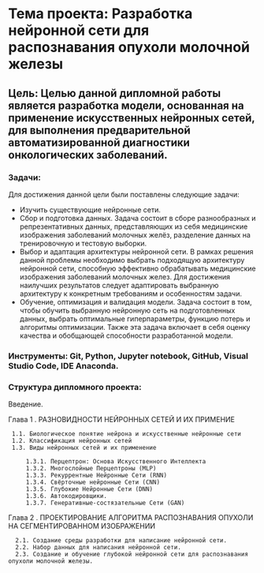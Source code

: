# **Тема проекта: Разработка нейронной сети для распознавания опухоли молочной железы**

## **Цель: Целью данной дипломной работы является разработка модели, основанная на применение искусственных нейронных сетей, для выполнения предварительной автоматизированной диагностики онкологических заболеваний.**


### **Задачи:**

Для достижения данной цели были поставлены следующие задачи: 
*	Изучить существующие нейронные сети.
*	Сбор и подготовка данных. Задача состоит в сборе разнообразных и репрезентативных данных, представляющих из себя медицинские изображения заболеваний молочных желёз, разделение данных на тренировочную и тестовую выборки.
*	Выбор и адаптация архитектуры нейронной сети. В рамках решения данной проблемы необходимо выбрать подходящую архитектуру нейронной сети, способную эффективно обрабатывать медицинские изображения заболеваний молочных желез. Для достижения наилучших результатов следует адаптировать выбранную архитектуру к конкретным требованиям и особенностям задачи.
*	Обучение, оптимизация и валидация модели. Задача состоит в том, чтобы обучить выбранную нейронную сеть на подготовленных данных, выбрать оптимальные гиперпараметры, функцию потерь и алгоритмы оптимизации.
Также эта задача включает в себя оценку качества и обобщающей способности разработанной модели.

### **Инструменты**: Git, Python, Jupyter notebook, GitHub, Visual Studio Code, IDE Anaconda.

### **Структура дипломного проекта**:

Введение.  

Глава 1 . РАЗНОВИДНОСТИ НЕЙРОННЫХ СЕТЕЙ И ИХ ПРИМЕНИЕ  

	 1.1. Биологическое понятие нейрона и искусственные нейронные сети
	 1.2. Классификация нейронных сетей	 
	 1.3. Виды нейронных сетей и их применение  
  
		 1.3.1. Перцептрон: Основа Искусственного Интеллекта  
		 1.3.2. Многослойные Перцептроны (MLP)  
		 1.3.3. Рекуррентные Нейронные Сети (RNN)  
		 1.3.4. Свёрточные нейронные Сети (CNN)  
		 1.3.5. Глубокие Нейронные Сети (DNN)  
		 1.3.6. Автокодировщики.  
		 1.3.7. Генеративные-состязательные Сети (GAN)  
   
Глава 2 . ПРОЕКТИРОВАНИЕ АЛГОРИТМА РАСПОЗНАВАНИЯ ОПУХОЛИ НА СЕГМЕНТИРОВАННОМ ИЗОБРАЖЕНИИ  

	  2.1. Создание среды разработки для написание нейронной сети.  
	  2.2. Набор данных для написания нейронной сети.  
	  2.3. Создание и обучение глубокой нейронной сети для распознавания опухоли молочной железы.  
	
		 

